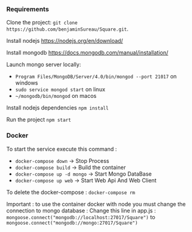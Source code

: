 ### Requirements

Clone the project: ``git clone https://github.com/benjaminSureau/Square.git``.

Install nodejs https://nodejs.org/en/download/

Install mongodb https://docs.mongodb.com/manual/installation/

Launch mongo server locally:

* ``Program Files/MongoDB/Server/4.0/bin/mongod --port 21017`` on windows
* ``sudo service mongod start`` on linux
* ``~/mongodb/bin/mongod`` on macos

Install nodejs dependencies ``npm install``

Run the project ``npm start``

### Docker

To start the service execute this command :

* ``docker-compose down`` -> Stop Process
* ``docker-compose build`` -> Build the container
* ``docker-compose up -d mongo`` -> Start Mongo DataBase
* ``docker-compose up web`` -> Start Web Api And Web Client

To delete the docker-compose : ``docker-compose rm``

Important : to use the container docker with node you must change the connection to mongo database :
Change this line in app.js : ``mongoose.connect("mongodb://localhost:27017/Square")`` to ``mongoose.connect("mongodb://mongo:27017/Square")``
